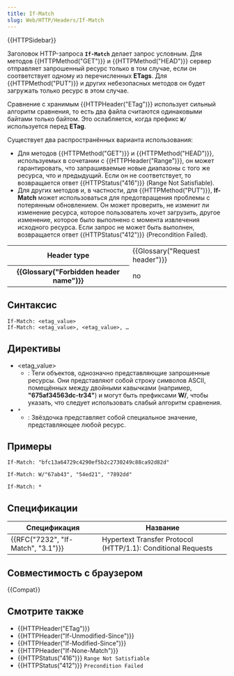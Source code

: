 ```yaml
---
title: If-Match
slug: Web/HTTP/Headers/If-Match
---
```


{{HTTPSidebar}}

Заголовок HTTP-запроса **`If-Match`** делает запрос условным. Для методов {{HTTPMethod("GET")}} и {{HTTPMethod("HEAD")}} сервер отправляет запрошенный ресурс только в том случае, если он соответствует одному из перечисленных **ETags**. Для {{HTTPMethod("PUT")}} и других небезопасных методов он будет загружать только ресурс в этом случае.

Сравнение с хранимым {{HTTPHeader("ETag")}} использует сильный алгоритм сравнения, то есть два файла считаются одинаковыми байтами только байтом. Это ослабляется, когда префикс **`W/`** используется перед **ETag**.

Существует два распространённых варианта использования:

- Для методов {{HTTPMethod("GET")}} и {{HTTPMethod("HEAD")}}, используемых в сочетании с {{HTTPHeader("Range")}}, он может гарантировать, что запрашиваемые новые диапазоны с того же ресурса, что и предыдущий. Если он не соответствует, то возвращается ответ {{HTTPStatus("416")}} (Range Not Satisfiable).
- Для других методов и, в частности, для {{HTTPMethod("PUT")}}, **If-Match** может использоваться для предотвращения проблемы с потерянным обновлением. Он может проверить, не изменит ли изменение ресурса, которое пользователь хочет загрузить, другое изменение, которое было выполнено с момента извлечения исходного ресурса. Если запрос не может быть выполнен, возвращается ответ {{HTTPStatus("412")}} (Precondition Failed).

<table class="properties">
  <tbody>
    <tr>
      <th scope="row">Header type</th>
      <td>{{Glossary("Request header")}}</td>
    </tr>
    <tr>
      <th scope="row">{{Glossary("Forbidden header name")}}</th>
      <td>no</td>
    </tr>
  </tbody>
</table>

## Синтаксис

```
If-Match: <etag_value>
If-Match: <etag_value>, <etag_value>, …
```

## Директивы

- \<etag_value>
  - : Теги объектов, однозначно представляющие запрошенные ресурсы. Они представляют собой строку символов ASCII, помещённых между двойными кавычками (например, **"675af34563dc-tr34"**) и могут быть префиксами **W/**, чтобы указать, что следует использовать слабый алгоритм сравнения.
- `*`
  - : Звёздочка представляет собой специальное значение, представляющее любой ресурс.

## Примеры

```
If-Match: "bfc13a64729c4290ef5b2c2730249c88ca92d82d"

If-Match: W/"67ab43", "54ed21", "7892dd"

If-Match: *
```

## Спецификации

| Спецификация                       | Название                                                     |
| ---------------------------------- | ------------------------------------------------------------ |
| {{RFC("7232", "If-Match", "3.1")}} | Hypertext Transfer Protocol (HTTP/1.1): Conditional Requests |

## Совместимость с браузером

{{Compat}}

## Смотрите также

- {{HTTPHeader("ETag")}}
- {{HTTPHeader("If-Unmodified-Since")}}
- {{HTTPHeader("If-Modified-Since")}}
- {{HTTPHeader("If-None-Match")}}
- {{HTTPStatus("416")}} `Range Not Satisfiable`
- {{HTTPStatus("412")}} `Precondition Failed`
